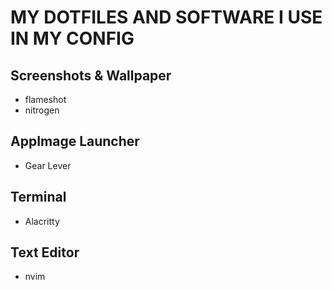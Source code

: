 # MY DOTFILES AND SOFTWARE I USE IN MY CONFIG

## Screenshots & Wallpaper
* flameshot
* nitrogen

## AppImage Launcher
* Gear Lever

## Terminal
* Alacritty

## Text Editor
* nvim
